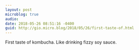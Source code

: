 ```yaml
---
layout: post
microblog: true
audio: 
date: 2018-05-26 08:51:16 -0400
guid: http://gio.micro.blog/2018/05/26/first-taste-of.html
---
```

First taste of kombucha. Like drinking fizzy soy sauce.
